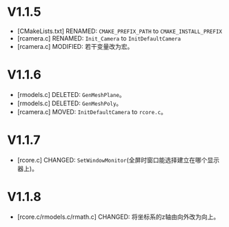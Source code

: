 # V1.1.5
- [CMakeLists.txt] RENAMED: `CMAKE_PREFIX_PATH` to `CMAKE_INSTALL_PREFIX`
- [rcamera.c] RENAMED: `Init_Camera` to `InitDefaultCamera`
- [rcamera.c] MODIFIED: 若干变量改为宏。

# V1.1.6
- [rmodels.c] DELETED: `GenMeshPlane`。
- [rmodels.c] DELETED: `GenMeshPoly`。
- [rcamera.c] MOVED: `InitDefaultCamera` to `rcore.c`。

# V1.1.7
- [rcore.c] CHANGED: `SetWindowMonitor`(全屏时窗口能选择建立在哪个显示器上)。

# V1.1.8
- [rcore.c/rmodels.c/rmath.c] CHANGED: 将坐标系的z轴由向外改为向上。
